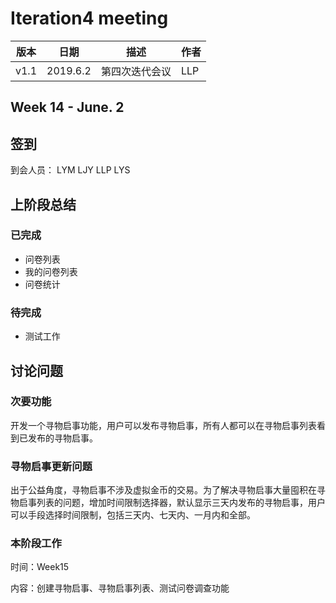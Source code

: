 # Iteration4 meeting 

| 版本 | 日期 | 描述 | 作者 |
| - | - | - | - |
| v1.1 | 2019.6.2 | 第四次迭代会议 | LLP |

## Week 14 - June. 2
## 签到
到会人员： LYM LJY LLP LYS
## 上阶段总结
### 已完成
* 问卷列表
* 我的问卷列表
* 问卷统计
### 待完成
* 测试工作
## 讨论问题
### 次要功能
开发一个寻物启事功能，用户可以发布寻物启事，所有人都可以在寻物启事列表看到已发布的寻物启事。
### 寻物启事更新问题
出于公益角度，寻物启事不涉及虚拟金币的交易。为了解决寻物启事大量囤积在寻物启事列表的问题，增加时间限制选择器，默认显示三天内发布的寻物启事，用户可以手段选择时间限制，包括三天内、七天内、一月内和全部。
### 本阶段工作
时间：Week15

内容：创建寻物启事、寻物启事列表、测试问卷调查功能
